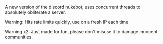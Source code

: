 A new version of the discord nukebot, uses concurrent threads to absolutely obliterate a server. 

Warning: Hits rate limits quickly, use on a fresh IP each time

Warning x2: Just made for fun, please don't misuse it to damage innocent communities.
